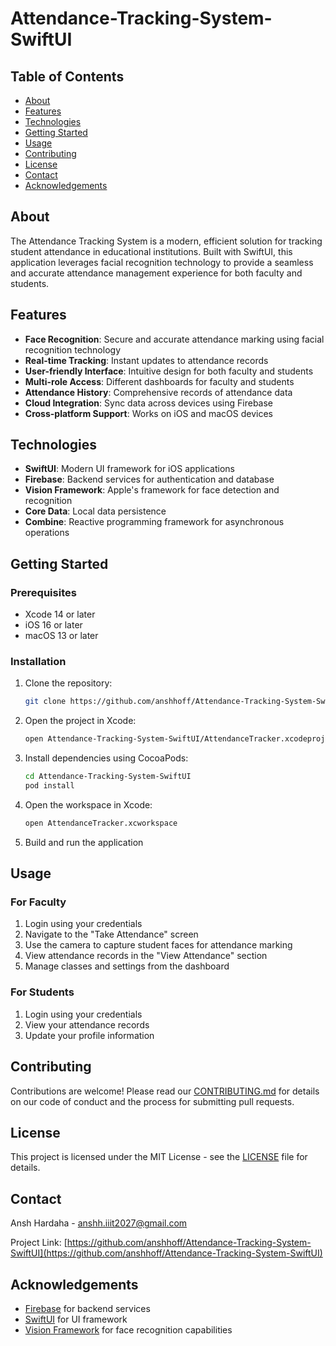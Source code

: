 # Attendance-Tracking-System-SwiftUI

## Table of Contents
- [About](#about)
- [Features](#features)
- [Technologies](#technologies)
- [Getting Started](#getting-started)
- [Usage](#usage)
- [Contributing](#contributing)
- [License](#license)
- [Contact](#contact)
- [Acknowledgements](#acknowledgements)

## About

The Attendance Tracking System is a modern, efficient solution for tracking student attendance in educational institutions. Built with SwiftUI, this application leverages facial recognition technology to provide a seamless and accurate attendance management experience for both faculty and students.

## Features

- **Face Recognition**: Secure and accurate attendance marking using facial recognition technology
- **Real-time Tracking**: Instant updates to attendance records
- **User-friendly Interface**: Intuitive design for both faculty and students
- **Multi-role Access**: Different dashboards for faculty and students
- **Attendance History**: Comprehensive records of attendance data
- **Cloud Integration**: Sync data across devices using Firebase
- **Cross-platform Support**: Works on iOS and macOS devices

## Technologies

- **SwiftUI**: Modern UI framework for iOS applications
- **Firebase**: Backend services for authentication and database
- **Vision Framework**: Apple's framework for face detection and recognition
- **Core Data**: Local data persistence
- **Combine**: Reactive programming framework for asynchronous operations

## Getting Started

### Prerequisites

- Xcode 14 or later
- iOS 16 or later
- macOS 13 or later

### Installation

1. Clone the repository:
   ```bash
   git clone https://github.com/anshhoff/Attendance-Tracking-System-SwiftUI.git
   ```

2. Open the project in Xcode:
   ```bash
   open Attendance-Tracking-System-SwiftUI/AttendanceTracker.xcodeproj
   ```

3. Install dependencies using CocoaPods:
   ```bash
   cd Attendance-Tracking-System-SwiftUI
   pod install
   ```

4. Open the workspace in Xcode:
   ```bash
   open AttendanceTracker.xcworkspace
   ```

5. Build and run the application

## Usage

### For Faculty

1. Login using your credentials
2. Navigate to the "Take Attendance" screen
3. Use the camera to capture student faces for attendance marking
4. View attendance records in the "View Attendance" section
5. Manage classes and settings from the dashboard

### For Students

1. Login using your credentials
2. View your attendance records
3. Update your profile information

## Contributing

Contributions are welcome! Please read our [CONTRIBUTING.md](CONTRIBUTING.md) for details on our code of conduct and the process for submitting pull requests.

## License

This project is licensed under the MIT License - see the [LICENSE](LICENSE) file for details.

## Contact

Ansh Hardaha - anshh.iiit2027@gmail.com

Project Link: [https://github.com/anshhoff/Attendance-Tracking-System-SwiftUI](https://github.com/anshhoff/Attendance-Tracking-System-SwiftUI)

## Acknowledgements

- [Firebase](https://firebase.google.com/) for backend services
- [SwiftUI](https://developer.apple.com/xcode/swiftui/) for UI framework
- [Vision Framework](https://developer.apple.com/documentation/vision) for face recognition capabilities

